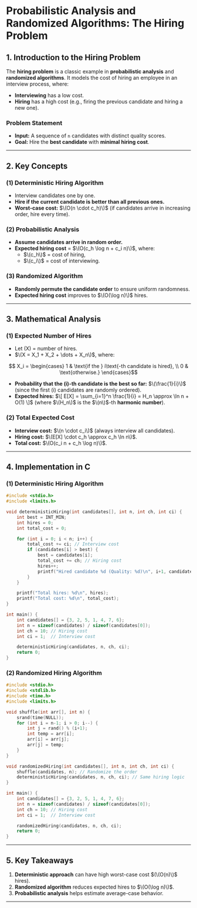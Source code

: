 # **Probabilistic Analysis and Randomized Algorithms: The Hiring Problem**

## **1. Introduction to the Hiring Problem**
The **hiring problem** is a classic example in **probabilistic analysis** and **randomized algorithms**. It models the cost of hiring an employee in an interview process, where:
- **Interviewing** has a low cost.
- **Hiring** has a high cost (e.g., firing the previous candidate and hiring a new one).

### **Problem Statement**
- **Input:** A sequence of `n` candidates with distinct quality scores.
- **Goal:** Hire the **best candidate** with **minimal hiring cost**.

---

## **2. Key Concepts**
### **(1) Deterministic Hiring Algorithm**
- Interview candidates one by one.
- **Hire if the current candidate is better than all previous ones.**
- **Worst-case cost:** $\(O(n \cdot c_h)\)$ (if candidates arrive in increasing order, hire every time).

### **(2) Probabilistic Analysis**
- **Assume candidates arrive in random order.**
- **Expected hiring cost** = $\(O(c_h \log n + c_i n)\)$, where:
  - $\(c_h\)$ = cost of hiring,
  - $\(c_i\)$ = cost of interviewing.

### **(3) Randomized Algorithm**
- **Randomly permute the candidate order** to ensure uniform randomness.
- **Expected hiring cost** improves to $\(O(\log n)\)$ hires.

---

## **3. Mathematical Analysis**
### **(1) Expected Number of Hires**
- Let \(X\) = number of hires.
- $\(X = X_1 + X_2 + \dots + X_n\)$, where:
```math
  X_i = 
  \begin{cases} 
  1 & \text{if the } i\text{-th candidate is hired}, \\
  0 & \text{otherwise.}
  \end{cases}
```
- **Probability that the \(i\)-th candidate is the best so far:** $\(\frac{1}{i}\)$ (since the first \(i\) candidates are randomly ordered).
- **Expected hires:**
  $\[
  E[X] = \sum_{i=1}^n \frac{1}{i} = H_n \approx \ln n + O(1)
  \]$
  (where $\(H_n\)$ is the $\(n\)$-th **harmonic number**).

### **(2) Total Expected Cost**
- **Interview cost:** $\(n \cdot c_i\)$ (always interview all candidates).
- **Hiring cost:** $\(E[X] \cdot c_h \approx c_h \ln n\)$.
- **Total cost:** $\(O(c_i n + c_h \log n)\)$.

---

## **4. Implementation in C**
### **(1) Deterministic Hiring Algorithm**
```c
#include <stdio.h>
#include <limits.h>

void deterministicHiring(int candidates[], int n, int ch, int ci) {
    int best = INT_MIN;
    int hires = 0;
    int total_cost = 0;

    for (int i = 0; i < n; i++) {
        total_cost += ci; // Interview cost
        if (candidates[i] > best) {
            best = candidates[i];
            total_cost += ch; // Hiring cost
            hires++;
            printf("Hired candidate %d (Quality: %d)\n", i+1, candidates[i]);
        }
    }

    printf("Total hires: %d\n", hires);
    printf("Total cost: %d\n", total_cost);
}

int main() {
    int candidates[] = {3, 2, 5, 1, 4, 7, 6};
    int n = sizeof(candidates) / sizeof(candidates[0]);
    int ch = 10; // Hiring cost
    int ci = 1;  // Interview cost

    deterministicHiring(candidates, n, ch, ci);
    return 0;
}
```

### **(2) Randomized Hiring Algorithm**
```c
#include <stdio.h>
#include <stdlib.h>
#include <time.h>
#include <limits.h>

void shuffle(int arr[], int n) {
    srand(time(NULL));
    for (int i = n-1; i > 0; i--) {
        int j = rand() % (i+1);
        int temp = arr[i];
        arr[i] = arr[j];
        arr[j] = temp;
    }
}

void randomizedHiring(int candidates[], int n, int ch, int ci) {
    shuffle(candidates, n); // Randomize the order
    deterministicHiring(candidates, n, ch, ci); // Same hiring logic
}

int main() {
    int candidates[] = {3, 2, 5, 1, 4, 7, 6};
    int n = sizeof(candidates) / sizeof(candidates[0]);
    int ch = 10; // Hiring cost
    int ci = 1;  // Interview cost

    randomizedHiring(candidates, n, ch, ci);
    return 0;
}
```

---

## **5. Key Takeaways**
1. **Deterministic approach** can have high worst-case cost $(\(O(n)\)$ hires).
2. **Randomized algorithm** reduces expected hires to $\(O(\log n)\)$.
3. **Probabilistic analysis** helps estimate average-case behavior.

---

